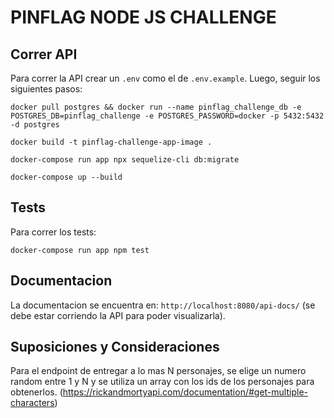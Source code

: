 # PINFLAG NODE JS CHALLENGE

## Correr API

Para correr la API crear un `.env` como el de `.env.example`. Luego, seguir los siguientes pasos:

```
docker pull postgres && docker run --name pinflag_challenge_db -e POSTGRES_DB=pinflag_challenge -e POSTGRES_PASSWORD=docker -p 5432:5432 -d postgres
```

```
docker build -t pinflag-challenge-app-image .
```

```
docker-compose run app npx sequelize-cli db:migrate
```

```
docker-compose up --build
```

## Tests

Para correr los tests:

```
docker-compose run app npm test
```

## Documentacion

La documentacion se encuentra en: `http://localhost:8080/api-docs/` (se debe estar corriendo la API para poder visualizarla).

## Suposiciones y Consideraciones

Para el endpoint de entregar a lo mas N personajes, se elige un numero random entre 1 y N y se utiliza un array con los ids de los personajes para obtenerlos. (https://rickandmortyapi.com/documentation/#get-multiple-characters)
